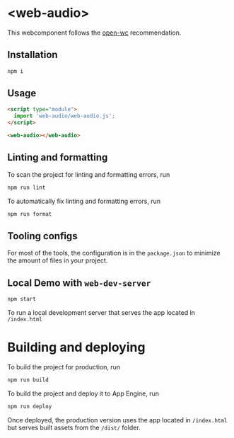 # \<web-audio>

This webcomponent follows the [open-wc](https://github.com/open-wc/open-wc) recommendation.

## Installation

```bash
npm i
```

## Usage

```html
<script type="module">
  import 'web-audio/web-audio.js';
</script>

<web-audio></web-audio>
```

## Linting and formatting

To scan the project for linting and formatting errors, run

```bash
npm run lint
```

To automatically fix linting and formatting errors, run

```bash
npm run format
```

## Tooling configs

For most of the tools, the configuration is in the `package.json` to minimize the amount of files in your project.

## Local Demo with `web-dev-server`

```bash
npm start
```

To run a local development server that serves the app located in `/index.html`

# Building and deploying

To build the project for production, run

```bash
npm run build
```

To build the project and deploy it to App Engine, run

```bash
npm run deploy
```

Once deployed, the production version uses the app located in `/index.html` but serves built assets from the `/dist/` folder.
